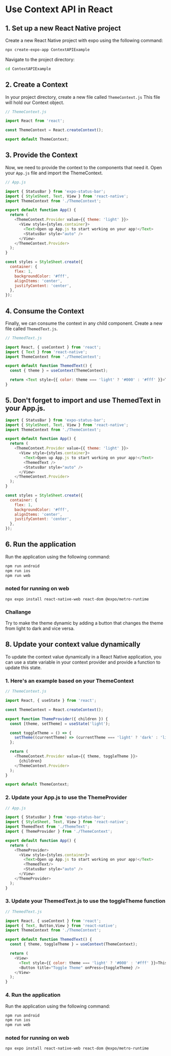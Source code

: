 
# Use Context API in React


## 1. Set up a new React Native project
Create a new React Native project with expo using the following command:

```bash
npx create-expo-app ContextAPIExample
```
Navigate to the project directory:

```bash
cd ContextAPIExample
```

## 2. Create a Context

In your project directory, create a new file called `ThemeContext.js` This file will hold our Context object.

```javascript
// ThemeContext.js

import React from 'react';

const ThemeContext = React.createContext();

export default ThemeContext;
```

## 3. Provide the Context

Now, we need to provide the context to the components that need it. Open your `App.js` file and import the ThemeContext.

```javascript
// App.js

import { StatusBar } from 'expo-status-bar';
import { StyleSheet, Text, View } from 'react-native';
import ThemeContext from './ThemeContext';

export default function App() {
  return (
    <ThemeContext.Provider value={{ theme: 'light' }}>
      <View style={styles.container}>
        <Text>Open up App.js to start working on your app!</Text>
        <StatusBar style="auto" />
      </View>
    </ThemeContext.Provider>
  );
}

const styles = StyleSheet.create({
  container: {
    flex: 1,
    backgroundColor: '#fff',
    alignItems: 'center',
    justifyContent: 'center',
  },
});

```


## 4.  Consume the Context

Finally, we can consume the context in any child component. Create a new file called `ThemedText.js`.

```javascript
// ThemedText.js

import React, { useContext } from 'react';
import { Text } from 'react-native';
import ThemeContext from './ThemeContext';

export default function ThemedText() {
  const { theme } = useContext(ThemeContext);

  return <Text style={{ color: theme === 'light' ? '#000' : '#fff' }}>This is a themed text.</Text>;
}
```

## 5. Don't forget to import and use ThemedText in your App.js.


```javascript
import { StatusBar } from 'expo-status-bar';
import { StyleSheet, Text, View } from 'react-native';
import ThemeContext from './ThemeContext';

export default function App() {
  return (
    <ThemeContext.Provider value={{ theme: 'light' }}>
      <View style={styles.container}>
        <Text>Open up App.js to start working on your app!</Text>
        <ThemedText />
        <StatusBar style="auto" />
      </View>
    </ThemeContext.Provider>
  );
}

const styles = StyleSheet.create({
  container: {
    flex: 1,
    backgroundColor: '#fff',
    alignItems: 'center',
    justifyContent: 'center',
  },
});

```


## 6. Run the application 

Run the application using the following command:

```bash
npm run android
npm run ios
npm run web
```

### noted for running on web

```
npx expo install react-native-web react-dom @expo/metro-runtime
```

### Challange 

Try to make the theme dynamic by adding a button that changes the theme from light to dark and vice versa.


## 8. Update your context value dynamically

To update the context value dynamically in a React Native application, you can use a state variable in your context provider and provide a function to update this state. 

### 1. Here's an example based on your ThemeContext

```javascript
// ThemeContext.js

import React, { useState } from 'react';

const ThemeContext = React.createContext();

export function ThemeProvider({ children }) {
  const [theme, setTheme] = useState('light');

  const toggleTheme = () => {
    setTheme((currentTheme) => (currentTheme === 'light' ? 'dark' : 'light'));
  };

  return (
    <ThemeContext.Provider value={{ theme, toggleTheme }}>
      {children}
    </ThemeContext.Provider>
  );
}

export default ThemeContext;
```

### 2. Update your App.js to use the ThemeProvider

```javascript
// App.js

import { StatusBar } from 'expo-status-bar';
import { StyleSheet, Text, View } from 'react-native';
import ThemedText from './ThemeText';
import { ThemeProvider } from './ThemeContext';

export default function App() {
  return (
    <ThemeProvider>
      <View style={styles.container}>
        <Text>Open up App.js to start working on your app!</Text>
        <ThemedText/>
        <StatusBar style="auto" />
      </View>
    </ThemeProvider>
  );
}
```

### 3. Update your ThemedText.js to use the toggleTheme function

```javascript
// ThemedText.js

import React, { useContext } from 'react';
import { Text, Button,View } from 'react-native';
import ThemeContext from './ThemeContext';

export default function ThemedText() {
  const { theme, toggleTheme } = useContext(ThemeContext);

  return (
    <View>
      <Text style={{ color: theme === 'light' ? '#000' : '#fff' }}>This is a themed text.</Text>
      <Button title="Toggle Theme" onPress={toggleTheme} />
    </View>
  );
}
```

### 4. Run the application 

Run the application using the following command:

```bash
npm run android
npm run ios
npm run web
```

### noted for running on web

```
npx expo install react-native-web react-dom @expo/metro-runtime
```